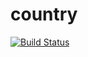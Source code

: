 # country
[![Build Status](https://travis-ci.org/flannel-dev-lab/country.svg?branch=master)](https://travis-ci.org/flannel-dev-lab/country)
